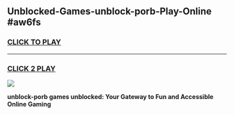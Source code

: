 
## Unblocked-Games-unblock-porb-Play-Online #aw6fs
<h3>
<a href="https://news.freeplayer.one?title=unblock-porb&ref=3">CLICK TO PLAY</a></h3>
<hr>

<h3>
<a href="https://news.freeplayer.one?title=unblock-porb&ref=3">CLICK 2 PLAY</a>
  
</h3>

<a href="https://news.freeplayer.one?title=unblock-porb&ref=3"><img src="https://clearcache.store/games.png"></a>


**unblock-porb games unblocked: Your Gateway to Fun and Accessible Online Gaming**
